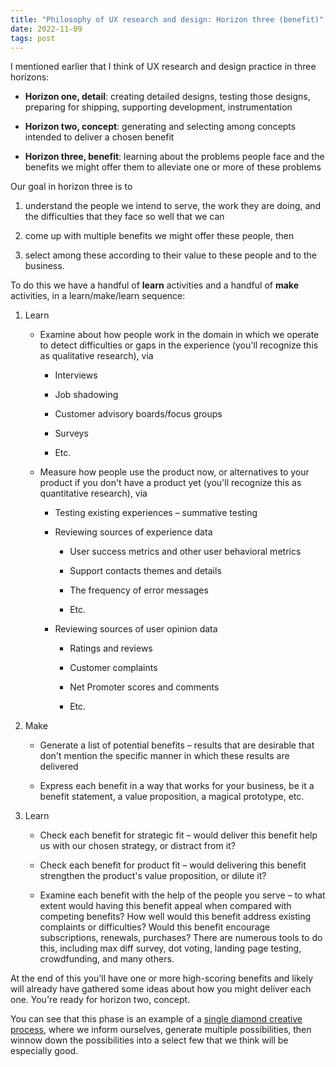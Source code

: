 ```yaml
---
title: "Philosophy of UX research and design: Horizon three (benefit)"
date: 2022-11-09
tags: post
---
```


I mentioned earlier that I think of UX research and design practice in three horizons:

- **Horizon one, detail**: creating detailed designs, testing those designs, preparing for shipping, supporting development, instrumentation

- **Horizon two, concept**: generating and selecting among concepts intended to deliver a chosen benefit

- **Horizon three, benefit**: learning about the problems people face and the benefits we might offer them to alleviate one or more of these problems

Our goal in horizon three is to

1. understand the people we intend to serve, the work they are doing, and the difficulties that they face so well that we can

3. come up with multiple benefits we might offer these people, then

5. select among these according to their value to these people and to the business.

To do this we have a handful of **learn** activities and a handful of **make** activities, in a learn/make/learn sequence:

1. Learn
    - Examine about how people work in the domain in which we operate to detect difficulties or gaps in the experience (you'll recognize this as qualitative research), via
        - Interviews
        
        - Job shadowing
        
        - Customer advisory boards/focus groups
        
        - Surveys
        
        - Etc.
    
    - Measure how people use the product now, or alternatives to your product if you don't have a product yet (you'll recognize this as quantitative research), via
        - Testing existing experiences – summative testing
        
        - Reviewing sources of experience data
            - User success metrics and other user behavioral metrics
            
            - Support contacts themes and details
            
            - The frequency of error messages
            
            - Etc.
        
        - Reviewing sources of user opinion data
            - Ratings and reviews
            
            - Customer complaints
            
            - Net Promoter scores and comments
            
            - Etc.

3. Make
    - Generate a list of potential benefits – results that are desirable that don't mention the specific manner in which these results are delivered
    
    - Express each benefit in a way that works for your business, be it a benefit statement, a value proposition, a magical prototype, etc.

5. Learn
    - Check each benefit for strategic fit – would deliver this benefit help us with our chosen strategy, or distract from it?
    
    - Check each benefit for product fit – would delivering this benefit strengthen the product's value proposition, or dilute it?
    
    - Examine each benefit with the help of the people you serve – to what extent would having this benefit appeal when compared with competing benefits? How well would this benefit address existing complaints or difficulties? Would this benefit encourage subscriptions, renewals, purchases? There are numerous tools to do this, including max diff survey, dot voting, landing page testing, crowdfunding, and many others.

At the end of this you'll have one or more high-scoring benefits and likely will already have gathered some ideas about how you might deliver each one. You're ready for horizon two, concept.

You can see that this phase is an example of a [single diamond creative process](https://jonplummer.com/2022/11/09/single-diamond-the-basic-form-of-the-creative-process/), where we inform ourselves, generate multiple possibilities, then winnow down the possibilities into a select few that we think will be especially good.
